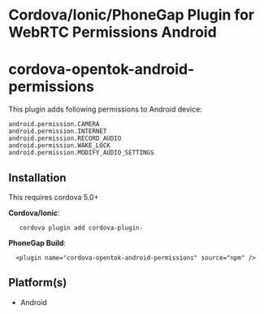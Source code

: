<!--
# license: Licensed to the Apache Software Foundation (ASF) under one
#         or more contributor license agreements.  See the NOTICE file
#         distributed with this work for additional information
#         regarding copyright ownership.  The ASF licenses this file
#         to you under the Apache License, Version 2.0 (the
#         "License"); you may not use this file except in compliance
#         with the License.  You may obtain a copy of the License at
#
#           http://www.apache.org/licenses/LICENSE-2.0
#
#         Unless required by applicable law or agreed to in writing,
#         software distributed under the License is distributed on an
#         "AS IS" BASIS, WITHOUT WARRANTIES OR CONDITIONS OF ANY
#         KIND, either express or implied.  See the License for the
#         specific language governing permissions and limitations
#         under the License.
-->

Cordova/Ionic/PhoneGap Plugin for WebRTC Permissions Android
===
# cordova-opentok-android-permissions

This plugin adds following permissions to Android device:
```
android.permission.CAMERA
android.permission.INTERNET
android.permission.RECORD_AUDIO
android.permission.WAKE_LOCK
android.permission.MODIFY_AUDIO_SETTINGS
```
## Installation

This requires cordova 5.0+

**Cordova/Ionic**:
```
   cordova plugin add cordova-plugin-
```
**PhoneGap Build**:
```
  <plugin name="cordova-opentok-android-permissions" source="npm" />
```


## Platform(s)

- Android
